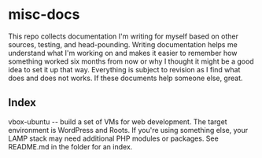 misc-docs
=========

This repo collects documentation I'm writing for myself based on other sources, testing, and head-pounding. Writing documentation helps me understand what I'm working on and makes it easier to remember how something worked six months from now or why I thought it might be a good idea to set it up that way. Everything is subject to revision as I find what does and does not works. If these documents help someone else, great.

## Index
vbox-ubuntu -- build a set of VMs for web development. The target environment is WordPress and Roots. If you're using something else, your LAMP stack may need additional PHP modules or packages. See README.md in the folder for an index.